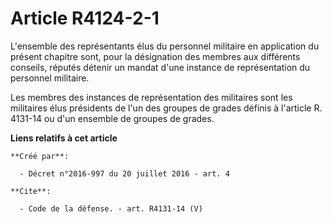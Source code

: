 # Article R4124-2-1

L'ensemble des représentants élus du personnel militaire en application du présent chapitre sont, pour la désignation des
membres aux différents conseils, réputés détenir un mandat d'une instance de représentation du personnel militaire. 

Les membres des instances de représentation des militaires sont les militaires élus présidents de l'un des groupes de grades
définis à l'article R. 4131-14 ou d'un ensemble de groupes de grades.

**Liens relatifs à cet article**

	**Créé par**:

	  - Décret n°2016-997 du 20 juillet 2016 - art. 4

	**Cite**:

	  - Code de la défense. - art. R4131-14 (V)
